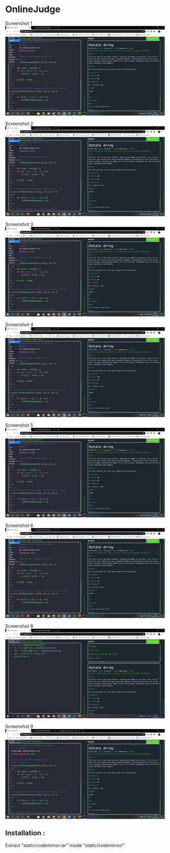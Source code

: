 # OnlineJudge

Screenshot 1
![Alt text](/Screenshots/1.png?raw=true "Screenshot 4")

Screenshot 2
![Alt text](/Screenshots/1.png?raw=true "Screenshot 5")

Screenshot 3
![Alt text](/Screenshots/1.png?raw=true "Screenshot 6")

Screenshot 4
![Alt text](/Screenshots/1.png?raw=true "Screenshot 7")

Screenshot 5
![Alt text](/Screenshots/1.png?raw=true "Screenshot 8")

Screenshot 6
![Alt text](/Screenshots/1.png?raw=true "Screenshot 9")

Screenshot 8
![Alt text](/Screenshots/2.png?raw=true "Screenshot 2")

Screenshot 9
![Alt text](/Screenshots/3.png?raw=true "Screenshot 3")

## Installation :
Extract "static/codemirror.rar" inside "static/codemirror/"

